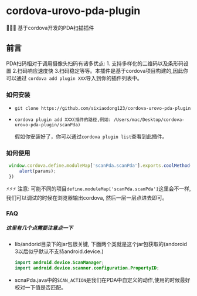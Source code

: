 # cordova-urovo-pda-plugin
 🎉🎉🎉 基于cordova开发的PDA扫描插件 

## 前言
   PDA扫码相对于调用摄像头扫码有诸多优点: 1. 支持多样化的二维码以及条形码设置 2.扫码响应速度快 3.扫码稳定等等。本插件是基于cordova项目构建的,因此你可以通过 ``` cordova add plugin XXX ```导入到你的插件列表中。


### 如何安装
 -  ``` git clone https://github.com/sixiaodong123/cordova-urovo-pda-plugin ```   
 -  ``` cordova plugin add XXX(插件的路径,例如: /Users/mac/Desktop/cordova-urovo-pda-plugin/scanPda)  ```
  
  
    假如你安装好了，你可以通过```cordova plugin list```查看到此插件。


###  如何使用

 ```js
  window.cordova.define.moduleMap['scanPda.scanPda'].exports.coolMethod('start', function(params) {
      alert(params);
  })
 ```

 ⚡⚡⚡ 注意: 可能不同的项目``` define.moduleMap['scanPda.scanPda'] ```这里会不一样,我们可以调试的时候在浏览器输出cordova, 然后一层一层点进去即可。


 ### FAQ
  ##### 这里有几个点需要注意点一下 
  - lib/andorid目录下的jar包很关键, 下面两个类就是这个jar包获取的(andoroid 3以后似乎默认不支持android.device.)
      ```java
      import android.device.ScanManager;
      import android.device.scanner.configuration.PropertyID;
      ```
  -  scnaPda.java中的``` SCAN_ACTION ```是我们在PDA中自定义的动作,使用的时候最好校对一下值是否匹配。
